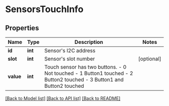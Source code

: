 # SensorsTouchInfo

## Properties
Name | Type | Description | Notes
------------ | ------------- | ------------- | -------------
**id** | **int** | Sensor&#39;s I2C address | 
**slot** | **int** | Sensor&#39;s slot number | [optional] 
**value** | **int** |  Touch sensor has two buttons. - 0 Not touched - 1 Button1 touched - 2 Button2 touched - 3 Button1 and Button2 touched  | 

[[Back to Model list]](../README.md#documentation-for-models) [[Back to API list]](../README.md#documentation-for-api-endpoints) [[Back to README]](../README.md)


